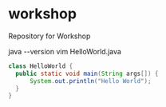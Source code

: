 # workshop
Repository for Workshop

java --version
vim HelloWorld.java
```java
class HelloWorld {
  public static void main(String args[]) {
      System.out.println("Hello World");
  }
}
```
